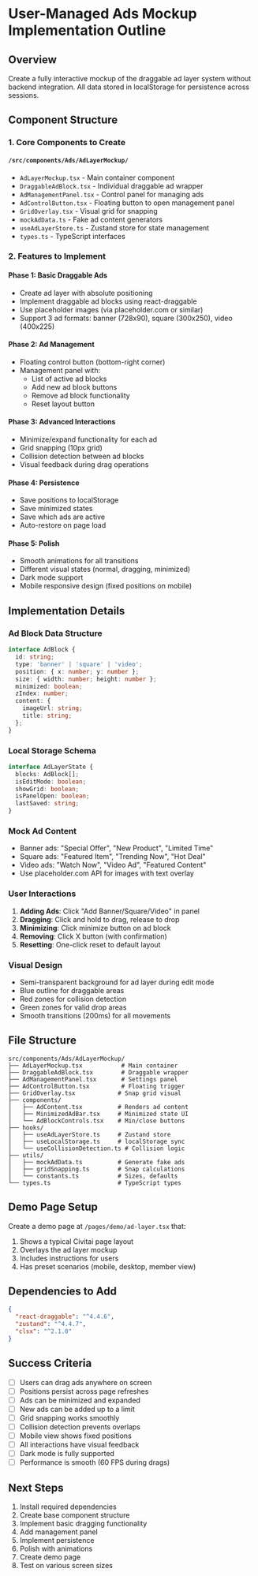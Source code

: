 # User-Managed Ads Mockup Implementation Outline

## Overview
Create a fully interactive mockup of the draggable ad layer system without backend integration. All data stored in localStorage for persistence across sessions.

## Component Structure

### 1. Core Components to Create

#### `/src/components/Ads/AdLayerMockup/`
- `AdLayerMockup.tsx` - Main container component
- `DraggableAdBlock.tsx` - Individual draggable ad wrapper
- `AdManagementPanel.tsx` - Control panel for managing ads
- `AdControlButton.tsx` - Floating button to open management panel
- `GridOverlay.tsx` - Visual grid for snapping
- `mockAdData.ts` - Fake ad content generators
- `useAdLayerStore.ts` - Zustand store for state management
- `types.ts` - TypeScript interfaces

### 2. Features to Implement

#### Phase 1: Basic Draggable Ads
- Create ad layer with absolute positioning
- Implement draggable ad blocks using react-draggable
- Use placeholder images (via placeholder.com or similar)
- Support 3 ad formats: banner (728x90), square (300x250), video (400x225)

#### Phase 2: Ad Management
- Floating control button (bottom-right corner)
- Management panel with:
  - List of active ad blocks
  - Add new ad block buttons
  - Remove ad block functionality
  - Reset layout button

#### Phase 3: Advanced Interactions
- Minimize/expand functionality for each ad
- Grid snapping (10px grid)
- Collision detection between ad blocks
- Visual feedback during drag operations

#### Phase 4: Persistence
- Save positions to localStorage
- Save minimized states
- Save which ads are active
- Auto-restore on page load

#### Phase 5: Polish
- Smooth animations for all transitions
- Different visual states (normal, dragging, minimized)
- Dark mode support
- Mobile responsive design (fixed positions on mobile)

## Implementation Details

### Ad Block Data Structure
```typescript
interface AdBlock {
  id: string;
  type: 'banner' | 'square' | 'video';
  position: { x: number; y: number };
  size: { width: number; height: number };
  minimized: boolean;
  zIndex: number;
  content: {
    imageUrl: string;
    title: string;
  };
}
```

### Local Storage Schema
```typescript
interface AdLayerState {
  blocks: AdBlock[];
  isEditMode: boolean;
  showGrid: boolean;
  isPanelOpen: boolean;
  lastSaved: string;
}
```

### Mock Ad Content
- Banner ads: "Special Offer", "New Product", "Limited Time"
- Square ads: "Featured Item", "Trending Now", "Hot Deal"
- Video ads: "Watch Now", "Video Ad", "Featured Content"
- Use placeholder.com API for images with text overlay

### User Interactions
1. **Adding Ads**: Click "Add Banner/Square/Video" in panel
2. **Dragging**: Click and hold to drag, release to drop
3. **Minimizing**: Click minimize button on ad block
4. **Removing**: Click X button (with confirmation)
5. **Resetting**: One-click reset to default layout

### Visual Design
- Semi-transparent background for ad layer during edit mode
- Blue outline for draggable areas
- Red zones for collision detection
- Green zones for valid drop areas
- Smooth transitions (200ms) for all movements

## File Structure
```
src/components/Ads/AdLayerMockup/
├── AdLayerMockup.tsx           # Main container
├── DraggableAdBlock.tsx        # Draggable wrapper
├── AdManagementPanel.tsx       # Settings panel
├── AdControlButton.tsx         # Floating trigger
├── GridOverlay.tsx            # Snap grid visual
├── components/
│   ├── AdContent.tsx          # Renders ad content
│   ├── MinimizedAdBar.tsx     # Minimized state UI
│   └── AdBlockControls.tsx    # Min/close buttons
├── hooks/
│   ├── useAdLayerStore.ts     # Zustand store
│   ├── useLocalStorage.ts     # localStorage sync
│   └── useCollisionDetection.ts # Collision logic
├── utils/
│   ├── mockAdData.ts          # Generate fake ads
│   ├── gridSnapping.ts        # Snap calculations
│   └── constants.ts           # Sizes, defaults
└── types.ts                   # TypeScript types
```

## Demo Page Setup
Create a demo page at `/pages/demo/ad-layer.tsx` that:
1. Shows a typical Civitai page layout
2. Overlays the ad layer mockup
3. Includes instructions for users
4. Has preset scenarios (mobile, desktop, member view)

## Dependencies to Add
```json
{
  "react-draggable": "^4.4.6",
  "zustand": "^4.4.7",
  "clsx": "^2.1.0"
}
```

## Success Criteria
- [ ] Users can drag ads anywhere on screen
- [ ] Positions persist across page refreshes
- [ ] Ads can be minimized and expanded
- [ ] New ads can be added up to a limit
- [ ] Grid snapping works smoothly
- [ ] Collision detection prevents overlaps
- [ ] Mobile view shows fixed positions
- [ ] All interactions have visual feedback
- [ ] Dark mode is fully supported
- [ ] Performance is smooth (60 FPS during drags)

## Next Steps
1. Install required dependencies
2. Create base component structure
3. Implement basic dragging functionality
4. Add management panel
5. Implement persistence
6. Polish with animations
7. Create demo page
8. Test on various screen sizes